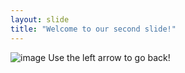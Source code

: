 ```yaml
---
layout: slide
title: "Welcome to our second slide!"
---
```

![image](https://user-images.githubusercontent.com/97569008/160260730-4b0fe6ab-c10e-42ab-bf73-5529fb911a9a.png)
Use the left arrow to go back!
